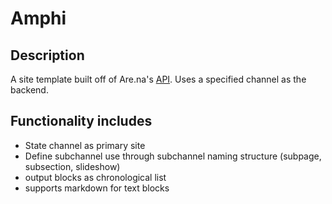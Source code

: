 # Amphi

## Description
A site template built off of Are.na's [API](https://dev.are.na/documentation). Uses a specified channel as the backend.

## Functionality includes
- State channel as primary site
- Define subchannel use through subchannel naming structure (subpage, subsection, slideshow)
- output blocks as chronological list
- supports markdown for text blocks